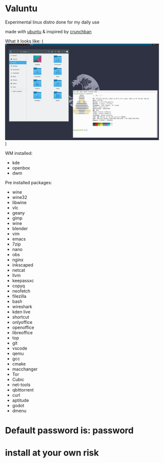 # Valuntu
Experimental linux distro
done for my daily use

made with [ubuntu](https://ubuntu.com/) & inspired by [crunchban](https://www.crunchbangplusplus.org/)

What it looks like:
(![Alt text](Screenshots/Desktop.png))

WM installed:

* kde
* openbox
* dwm

Pre installed packages:

* wine
* wine32
* libwine
* vlc
* geany
* gimp
* wine
* blender
* vim
* emacs
* 7zip
* nano
* obs
* nginx
* inkscaped
* netcat
* llvm
* keepassxc
* copyq
* neofetch
* filezilla
* bash
* wireshark
* kden live
* shortcut
* onlyoffice
* openoffice
* libreoffice
* top
* git
* vscode
* qemu
* gcc
* cmake
* macchanger
* Tor
* Cubic
* net-tools
* qbittorrent
* curl
* aptitude
* godot
* dmenu

# Default password is: password

# install at your own risk

